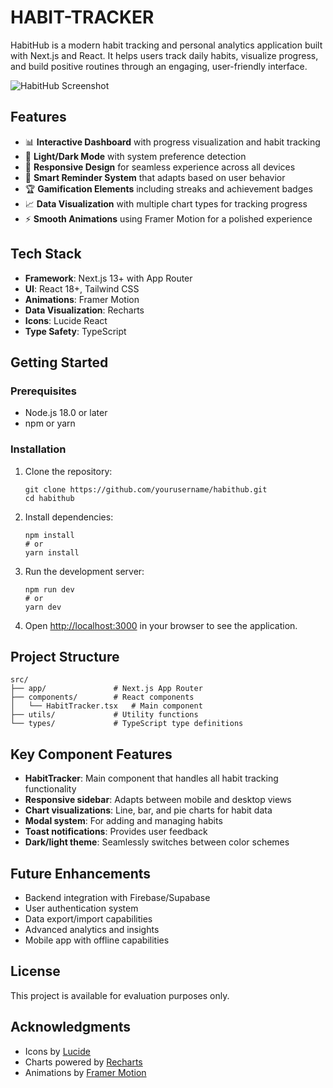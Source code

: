 # HABIT-TRACKER

HabitHub is a modern habit tracking and personal analytics application built with Next.js and React. It helps users track daily habits, visualize progress, and build positive routines through an engaging, user-friendly interface.

![HabitHub Screenshot](https://via.placeholder.com/800x450)

## Features

- 📊 **Interactive Dashboard** with progress visualization and habit tracking
- 🌙 **Light/Dark Mode** with system preference detection
- 📱 **Responsive Design** for seamless experience across all devices
- 🔔 **Smart Reminder System** that adapts based on user behavior
- 🏆 **Gamification Elements** including streaks and achievement badges
- 📈 **Data Visualization** with multiple chart types for tracking progress
- ⚡ **Smooth Animations** using Framer Motion for a polished experience

## Tech Stack

- **Framework**: Next.js 13+ with App Router
- **UI**: React 18+, Tailwind CSS
- **Animations**: Framer Motion
- **Data Visualization**: Recharts
- **Icons**: Lucide React
- **Type Safety**: TypeScript

## Getting Started

### Prerequisites

- Node.js 18.0 or later
- npm or yarn

### Installation

1. Clone the repository:
   ```
   git clone https://github.com/yourusername/habithub.git
   cd habithub
   ```

2. Install dependencies:
   ```
   npm install
   # or
   yarn install
   ```

3. Run the development server:
   ```
   npm run dev
   # or
   yarn dev
   ```

4. Open [http://localhost:3000](http://localhost:3000) in your browser to see the application.

## Project Structure

```
src/
├── app/               # Next.js App Router
├── components/        # React components
│   └── HabitTracker.tsx   # Main component
├── utils/             # Utility functions
└── types/             # TypeScript type definitions
```

## Key Component Features

- **HabitTracker**: Main component that handles all habit tracking functionality
- **Responsive sidebar**: Adapts between mobile and desktop views
- **Chart visualizations**: Line, bar, and pie charts for habit data
- **Modal system**: For adding and managing habits
- **Toast notifications**: Provides user feedback
- **Dark/light theme**: Seamlessly switches between color schemes

## Future Enhancements

- Backend integration with Firebase/Supabase
- User authentication system
- Data export/import capabilities
- Advanced analytics and insights
- Mobile app with offline capabilities

## License

This project is available for evaluation purposes only.

## Acknowledgments

- Icons by [Lucide](https://lucide.dev/)
- Charts powered by [Recharts](https://recharts.org/)
- Animations by [Framer Motion](https://www.framer.com/motion/)